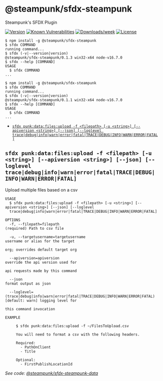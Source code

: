 @steampunk/sfdx-steampunk
=========================

Steampunk&#39;s SFDX Plugin

[![Version](https://img.shields.io/npm/v/@steampunk/sfdx-steampunk.svg)](https://www.npmjs.com/package/@steampunk/sfdx-steampunk)
[![Known Vulnerabilities](https://snyk.io/test/github/steampunkfoundry/sfdx-steampunk/badge.svg)](https://snyk.io/test/github/steampunkfoundry/sfdx-steampunk)
[![Downloads/week](https://img.shields.io/npm/dw/@steampunk/sfdx-steampunk.svg)](https://www.npmjs.com/package/@steampunk/sfdx-steampunk)
[![License](https://img.shields.io/npm/l/@steampunk/sfdx-steampunk.svg)](https://www.npmjs.com/package/@steampunk/sfdx-steampunk)

<!-- toc -->

<!-- tocstop -->

<!-- tocstop -->
<!-- install -->
<!-- usage -->
```sh-session
$ npm install -g @steampunk/sfdx-steampunk
$ sfdx COMMAND
running command...
$ sfdx (-v|--version|version)
@steampunk/sfdx-steampunk/0.1.3 win32-x64 node-v16.7.0
$ sfdx --help [COMMAND]
USAGE
  $ sfdx COMMAND
...
```
<!-- usagestop -->
```sh-session
$ npm install -g @steampunk/sfdx-steampunk
$ sfdx COMMAND
running command...
$ sfdx (-v|--version|version)
@steampunk/sfdx-steampunk/0.1.1 win32-x64 node-v16.7.0
$ sfdx --help [COMMAND]
USAGE
  $ sfdx COMMAND
...
```
<!-- usagestop -->
<!-- commands -->
* [`sfdx punk:data:files:upload -f <filepath> [-u <string>] [--apiversion <string>] [--json] [--loglevel trace|debug|info|warn|error|fatal|TRACE|DEBUG|INFO|WARN|ERROR|FATAL]`](#sfdx-punkdatafilesupload--f-filepath--u-string---apiversion-string---json---loglevel-tracedebuginfowarnerrorfataltracedebuginfowarnerrorfatal)

## `sfdx punk:data:files:upload -f <filepath> [-u <string>] [--apiversion <string>] [--json] [--loglevel trace|debug|info|warn|error|fatal|TRACE|DEBUG|INFO|WARN|ERROR|FATAL]`

Upload multiple files based on a csv

```
USAGE
  $ sfdx punk:data:files:upload -f <filepath> [-u <string>] [--apiversion <string>] [--json] [--loglevel 
  trace|debug|info|warn|error|fatal|TRACE|DEBUG|INFO|WARN|ERROR|FATAL]

OPTIONS
  -f, --filepath=filepath                                                           (required) Path to csv file

  -u, --targetusername=targetusername                                               username or alias for the target
                                                                                    org; overrides default target org

  --apiversion=apiversion                                                           override the api version used for
                                                                                    api requests made by this command

  --json                                                                            format output as json

  --loglevel=(trace|debug|info|warn|error|fatal|TRACE|DEBUG|INFO|WARN|ERROR|FATAL)  [default: warn] logging level for
                                                                                    this command invocation

EXAMPLE

     $ sfdx punk:data:files:upload -f ~/FilesToUpload.csv

     You will need to format a csv with the following headers.

     Required:
       - PathOnClient
       - Title

     Optional:
       - FirstPublishLocationId
```

_See code: [@steampunk/sfdx-steampunk-data](https://github.com/SteampunkFoundry/steampunk-sfdx-data/blob/v0.1.2/src/commands/punk/data/files/upload.ts)_
<!-- commandsstop -->

<!-- commandsstop -->

